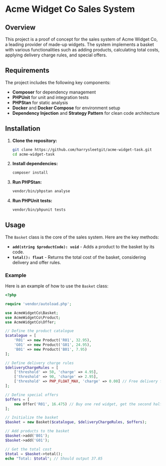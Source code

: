 # Acme Widget Co Sales System

## Overview

This project is a proof of concept for the sales system of Acme Widget Co, a leading provider of made-up widgets. The system implements a basket with various functionalities such as adding products, calculating total costs, applying delivery charge rules, and special offers.

## Requirements

The project includes the following key components:
- **Composer** for dependency management
- **PHPUnit** for unit and integration tests
- **PHPStan** for static analysis
- **Docker** and **Docker Compose** for environment setup
- **Dependency Injection** and **Strategy Pattern** for clean code architecture

## Installation

1. **Clone the repository:**
    ```bash
    git clone https://github.com/harrysleetgit/acme-widget-task.git
    cd acme-widget-task
    ```

2. **Install dependencies:**
    ```bash
    composer install
    ```

3. **Run PHPStan:**
    ```bash
    vendor/bin/phpstan analyse
    ```

4. **Run PHPUnit tests:**
    ```bash
    vendor/bin/phpunit tests
    ```

## Usage

The `Basket` class is the core of the sales system. Here are the key methods:

- **`add(string $productCode): void`** - Adds a product to the basket by its code.
- **`total(): float`** - Returns the total cost of the basket, considering delivery and offer rules.

### Example

Here is an example of how to use the `Basket` class:

```php
<?php

require 'vendor/autoload.php';

use AcmeWidgetCo\Basket;
use AcmeWidgetCo\Product;
use AcmeWidgetCo\Offer;

// Define the product catalogue
$catalogue = [
    'R01' => new Product('R01', 32.95),
    'G01' => new Product('G01', 24.95),
    'B01' => new Product('B01', 7.95)
];

// Define delivery charge rules
$deliveryChargeRules = [
    ['threshold' => 50, 'charge' => 4.95],
    ['threshold' => 90, 'charge' => 2.95],
    ['threshold' => PHP_FLOAT_MAX, 'charge' => 0.00] // Free delivery for orders of $90 or more
];

// Define special offers
$offers = [
    new Offer('R01', 16.475) // Buy one red widget, get the second half price
];

// Initialize the basket
$basket = new Basket($catalogue, $deliveryChargeRules, $offers);

// Add products to the basket
$basket->add('B01');
$basket->add('G01');

// Get the total cost
$total = $basket->total();
echo "Total: $total"; // Should output 37.85
